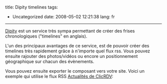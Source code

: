 title: Dipity timelines
tags:
- Uncategorized
date: 2008-05-02 12:21:38
lang: fr
---

[Dipity](http://www.dipity.com) est un service très sympa permettant de créer des frises chronologiques ("timelines" en anglais).

L'un des principaux avantages de ce service, est de pouvoir créer des timelines très rapidement grâce à n'importe quel flux rss. Vous pouvez ensuite rajouter des photos/vidéos ou encore un positionnement géographique sur chacun des évènements.

Vous pouvez ensuite exporter le composant vers votre site. Voici un exemple qui utilise le flux RSS [Actualités de ClicRDV](http://clicrdv.com/rss): 